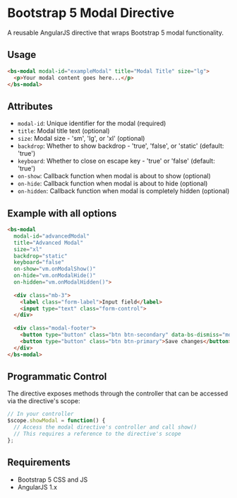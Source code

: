 # Bootstrap 5 Modal Directive

A reusable AngularJS directive that wraps Bootstrap 5 modal functionality.

## Usage

```html
<bs-modal modal-id="exampleModal" title="Modal Title" size="lg">
  <p>Your modal content goes here...</p>
</bs-modal>
```

## Attributes

- `modal-id`: Unique identifier for the modal (required)
- `title`: Modal title text (optional)
- `size`: Modal size - 'sm', 'lg', or 'xl' (optional)
- `backdrop`: Whether to show backdrop - 'true', 'false', or 'static' (default: 'true')
- `keyboard`: Whether to close on escape key - 'true' or 'false' (default: 'true')
- `on-show`: Callback function when modal is about to show (optional)
- `on-hide`: Callback function when modal is about to hide (optional)
- `on-hidden`: Callback function when modal is completely hidden (optional)

## Example with all options

```html
<bs-modal 
  modal-id="advancedModal" 
  title="Advanced Modal" 
  size="xl"
  backdrop="static"
  keyboard="false"
  on-show="vm.onModalShow()"
  on-hide="vm.onModalHide()"
  on-hidden="vm.onModalHidden()">
  
  <div class="mb-3">
    <label class="form-label">Input field</label>
    <input type="text" class="form-control">
  </div>
  
  <div class="modal-footer">
    <button type="button" class="btn btn-secondary" data-bs-dismiss="modal">Close</button>
    <button type="button" class="btn btn-primary">Save changes</button>
  </div>
</bs-modal>
```

## Programmatic Control

The directive exposes methods through the controller that can be accessed via the directive's scope:

```javascript
// In your controller
$scope.showModal = function() {
  // Access the modal directive's controller and call show()
  // This requires a reference to the directive's scope
};
```

## Requirements

- Bootstrap 5 CSS and JS
- AngularJS 1.x
